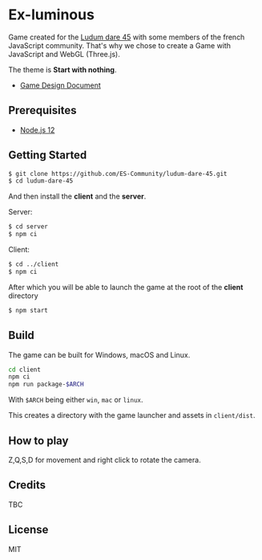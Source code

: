 # Ex-luminous

Game created for the [Ludum dare 45](https://ldjam.com/) with some members of the french JavaScript community. That's why we chose to create a Game with JavaScript and WebGL (Three.js).

The theme is **Start with nothing**.

- [Game Design Document](https://docs.google.com/document/d/1ft9IEibEpYvIbGuqpn922L7SIRGF9lMqE_YVCs0QUO4/edit#heading=h.830n83v349z2)

## Prerequisites

- [Node.js 12](https://nodejs.org/en/)

## Getting Started

```bash
$ git clone https://github.com/ES-Community/ludum-dare-45.git
$ cd ludum-dare-45
```

And then install the **client** and the **server**.

Server:

```bash
$ cd server
$ npm ci
```

Client:

```bash
$ cd ../client
$ npm ci
```

After which you will be able to launch the game at the root of the **client** directory

```bash
$ npm start
```

## Build

The game can be built for Windows, macOS and Linux.

```bash
cd client
npm ci
npm run package-$ARCH
```

With `$ARCH` being either `win`, `mac` or `linux`.

This creates a directory with the game launcher and assets in `client/dist`.

## How to play

Z,Q,S,D for movement and right click to rotate the camera.

## Credits

TBC

## License

MIT
